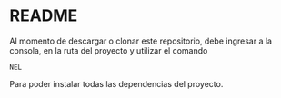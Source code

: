 # README #

Al momento de descargar o clonar este repositorio, debe ingresar a la consola, en la ruta del proyecto y utilizar el comando

```
NEL
```

Para poder instalar todas las dependencias del proyecto.